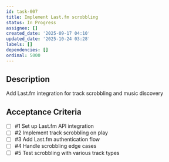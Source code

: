 ```yaml
---
id: task-007
title: Implement Last.fm scrobbling
status: In Progress
assignee: []
created_date: '2025-09-17 04:10'
updated_date: '2025-10-24 03:28'
labels: []
dependencies: []
ordinal: 5000
---
```


## Description

Add Last.fm integration for track scrobbling and music discovery

## Acceptance Criteria
<!-- AC:BEGIN -->
- [ ] #1 Set up Last.fm API integration
- [ ] #2 Implement track scrobbling on play
- [ ] #3 Add Last.fm authentication flow
- [ ] #4 Handle scrobbling edge cases
- [ ] #5 Test scrobbling with various track types
<!-- AC:END -->
